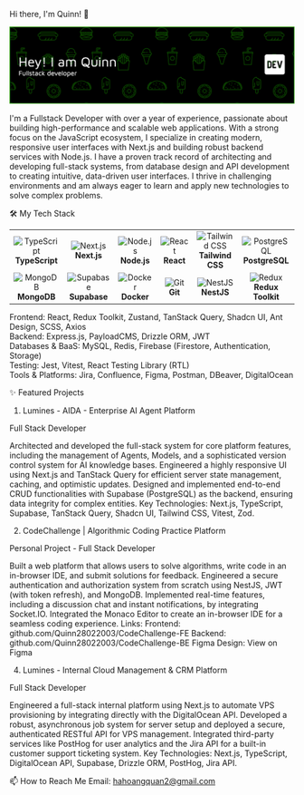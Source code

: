 Hi there, I'm Quinn! 👋

![alt text](./github-header-banner.png)

I'm a Fullstack Developer with over a year of experience, passionate about building high-performance and scalable web applications. With a strong focus on the JavaScript ecosystem, I specialize in creating modern, responsive user interfaces with Next.js and building robust backend services with Node.js.
I have a proven track record of architecting and developing full-stack systems, from database design and API development to creating intuitive, data-driven user interfaces. I thrive in challenging environments and am always eager to learn and apply new technologies to solve complex problems.

🛠️ My Tech Stack
<table>
<tr>
<td align="center" width="120">
<img src="https://cdn.jsdelivr.net/gh/devicons/devicon/icons/typescript/typescript-original.svg" width="48" height="48" alt="TypeScript" />
<br><strong>TypeScript</strong>
</td>
<td align="center" width="120">
<img src="https://cdn.jsdelivr.net/gh/devicons/devicon/icons/nextjs/nextjs-original.svg" width="48" height="48" alt="Next.js" />
<br><strong>Next.js</strong>
</td>
<td align="center" width="120">
<img src="https://cdn.jsdelivr.net/gh/devicons/devicon/icons/nodejs/nodejs-original.svg" width="48" height="48" alt="Node.js" />
<br><strong>Node.js</strong>
</td>
<td align="center" width="120">
<img src="https://cdn.jsdelivr.net/gh/devicons/devicon/icons/react/react-original.svg" width="48" height="48" alt="React" />
<br><strong>React</strong>
</td>
<td align="center" width="120">
<img src="https://cdn.jsdelivr.net/gh/devicons/devicon@latest/icons/tailwindcss/tailwindcss-original.svg" width="48" height="48" alt="Tailwind CSS" />
<br><strong>Tailwind CSS</strong>
</td>
<td align="center" width="120">
<img src="https://cdn.jsdelivr.net/gh/devicons/devicon/icons/postgresql/postgresql-original.svg" width="48" height="48" alt="PostgreSQL" />
<br><strong>PostgreSQL</strong>
</td>
</tr>
<tr>
<td align="center" width="120">
<img src="https://cdn.jsdelivr.net/gh/devicons/devicon/icons/mongodb/mongodb-original.svg" width="48" height="48" alt="MongoDB" />
<br><strong>MongoDB</strong>
</td>
<td align="center" width="120">
<img src="https://cdn.jsdelivr.net/gh/devicons/devicon/icons/supabase/supabase-original.svg" width="48" height="48" alt="Supabase" />
<br><strong>Supabase</strong>
</td>
<td align="center" width="120">
<img src="https://cdn.jsdelivr.net/gh/devicons/devicon/icons/docker/docker-original.svg" width="48" height="48" alt="Docker" />
<br><strong>Docker</strong>
</td>
<td align="center" width="120">
<img src="https://cdn.jsdelivr.net/gh/devicons/devicon/icons/git/git-original.svg" width="48" height="48" alt="Git" />
<br><strong>Git</strong>
</td>
<td align="center" width="120">
<img src="https://cdn.jsdelivr.net/gh/devicons/devicon@latest/icons/nestjs/nestjs-original.svg" width="48" height="48" alt="NestJS" />
<br><strong>NestJS</strong>
</td>
<td align="center" width="120">
<img src="https://cdn.jsdelivr.net/gh/devicons/devicon/icons/redux/redux-original.svg" width="48" height="48" alt="Redux" />
<br><strong>Redux Toolkit</strong>
</td>
</tr>
</table>
Frontend: React, Redux Toolkit, Zustand, TanStack Query, Shadcn UI, Ant Design, SCSS, Axios
<br>
Backend: Express.js, PayloadCMS, Drizzle ORM, JWT
<br>
Databases & BaaS: MySQL, Redis, Firebase (Firestore, Authentication, Storage)
<br>
Testing: Jest, Vitest, React Testing Library (RTL)
<br>
Tools & Platforms: Jira, Confluence, Figma, Postman, DBeaver, DigitalOcean

✨ Featured Projects
1. Lumines - AIDA - Enterprise AI Agent Platform

Full Stack Developer

Architected and developed the full-stack system for core platform features, including the management of Agents, Models, and a sophisticated version control system for AI knowledge bases.
Engineered a highly responsive UI using Next.js and TanStack Query for efficient server state management, caching, and optimistic updates.
Designed and implemented end-to-end CRUD functionalities with Supabase (PostgreSQL) as the backend, ensuring data integrity for complex entities.
Key Technologies: Next.js, TypeScript, Supabase, TanStack Query, Shadcn UI, Tailwind CSS, Vitest, Zod.

2. CodeChallenge | Algorithmic Coding Practice Platform

Personal Project - Full Stack Developer

Built a web platform that allows users to solve algorithms, write code in an in-browser IDE, and submit solutions for feedback.
Engineered a secure authentication and authorization system from scratch using NestJS, JWT (with token refresh), and MongoDB.
Implemented real-time features, including a discussion chat and instant notifications, by integrating Socket.IO.
Integrated the Monaco Editor to create an in-browser IDE for a seamless coding experience.
Links:
Frontend: github.com/Quinn28022003/CodeChallenge-FE
Backend: github.com/Quinn28022003/CodeChallenge-BE
Figma Design: View on Figma

4. Lumines - Internal Cloud Management & CRM Platform
   
Full Stack Developer

Engineered a full-stack internal platform using Next.js to automate VPS provisioning by integrating directly with the DigitalOcean API.
Developed a robust, asynchronous job system for server setup and deployed a secure, authenticated RESTful API for VPS management.
Integrated third-party services like PostHog for user analytics and the Jira API for a built-in customer support ticketing system.
Key Technologies: Next.js, TypeScript, DigitalOcean API, Supabase, Drizzle ORM, PostHog, Jira API.

📫 How to Reach Me
Email: hahoangquan2@gmail.com
